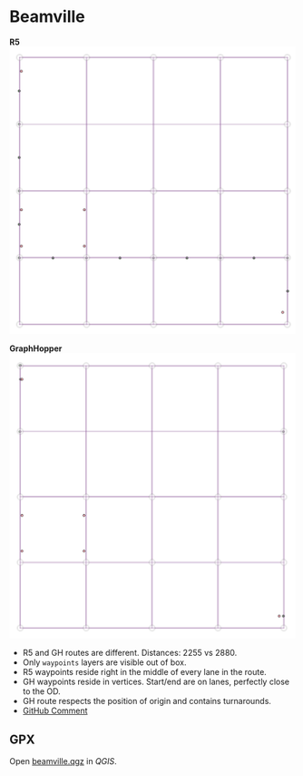 # Beamville
**R5**
![](beamville_r5.png)

**GraphHopper**
![](beamville_gh.png)

* R5 and GH routes are different. Distances: 2255 vs 2880.
* Only `waypoints` layers are visible out of box.
* R5 waypoints reside right in the middle of every lane in the route.
* GH waypoints reside in vertices. Start/end are on lanes, perfectly close to the OD.
* GH route respects the position of origin and contains turnarounds.
* [GitHub Comment](https://github.com/LBNL-UCB-STI/beam/issues/2804#issuecomment-667139581)

## GPX
Open [beamville.qgz](beamville.qgz) in *QGIS*.
